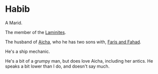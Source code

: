 # Habib

A Marid.

The member of the [Laminites](../Laminites.md).

The husband of [Aicha](./Aicha.md), who he has two sons with, [Faris and Fahad](../Faris_and_Fahad.md).

He's a ship mechanic.

He's a bit of a grumpy man, but does love Aicha, including her antics. He speaks a bit lower than I do, and doesn't say much.
